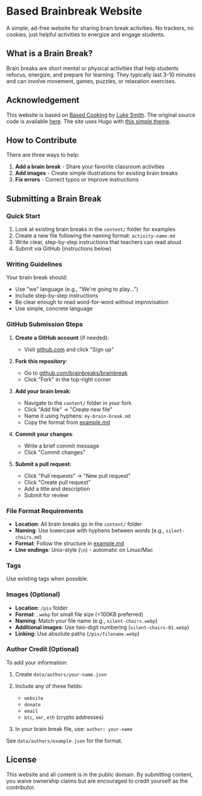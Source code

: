 # Based Brainbreak Website

A simple, ad-free website for sharing brain break activities. No trackers, no cookies, just helpful activities to energize and engage students.

## What is a Brain Break?

Brain breaks are short mental or physical activities that help students refocus, energize, and prepare for learning. They typically last 3-10 minutes and can involve movement, games, puzzles, or relaxation exercises.

## Acknowledgement

This website is based on [Based Cooking](https://based.cooking) by [Luke Smith](https://lukesmith.xyz). The original source code is available [here](https://github.com/lukesmithxyz/based-cooking). The site uses Hugo with [this simple theme](https://github.com/lukesmithxyz/lugo).

## How to Contribute

There are three ways to help:

1. **Add a brain break** - Share your favorite classroom activities
2. **Add images** - Create simple illustrations for existing brain breaks
3. **Fix errors** - Correct typos or improve instructions

## Submitting a Brain Break

### Quick Start

1. Look at existing brain breaks in the `content/` folder for examples
2. Create a new file following the naming format: `activity-name.md`
3. Write clear, step-by-step instructions that teachers can read aloud
4. Submit via GitHub (instructions below)

### Writing Guidelines

Your brain break should:

- Use "we" language (e.g., "We're going to play...")
- Include step-by-step instructions
- Be clear enough to read word-for-word without improvisation
- Use simple, concrete language

### GitHub Submission Steps

1. **Create a GitHub account** (if needed):

   - Visit [github.com](https://github.com) and click "Sign up"

2. **Fork this repository**:

   - Go to [github.com/brainbreaks/brainbreak](https://github.com/brainbreaks/brainbreak)
   - Click "Fork" in the top-right corner

3. **Add your brain break**:

   - Navigate to the `content/` folder in your fork
   - Click "Add file" → "Create new file"
   - Name it using hyphens: `my-brain-break.md`
   - Copy the format from [example.md](example.md)

4. **Commit your changes**:

   - Write a brief commit message
   - Click "Commit changes"

5. **Submit a pull request**:
   - Click "Pull requests" → "New pull request"
   - Click "Create pull request"
   - Add a title and description
   - Submit for review

### File Format Requirements

- **Location**: All brain breaks go in the `content/` folder
- **Naming**: Use lowercase with hyphens between words (e.g., `silent-chairs.md`)
- **Format**: Follow the structure in [example.md](example.md)
- **Line endings**: Unix-style (`\n`) - automatic on Linux/Mac

### Tags

Use existing tags when possible.

### Images (Optional)

- **Location**: `/pix` folder
- **Format**: `.webp` for small file size (<100KB preferred)
- **Naming**: Match your file name (e.g., `silent-chairs.webp`)
- **Additional images**: Use two-digit numbering (`silent-chairs-01.webp`)
- **Linking**: Use absolute paths (`/pix/filename.webp`)

### Author Credit (Optional)

To add your information:

1. Create `data/authors/your-name.json`
2. Include any of these fields:

   - `website`
   - `donate`
   - `email`
   - `btc`, `xmr`, `eth` (crypto addresses)

3. In your brain break file, use: `author: your-name`

See `data/authors/example.json` for the format.

## License

This website and all content is in the public domain. By submitting content, you waive ownership claims but are encouraged to credit yourself as the contributor.
